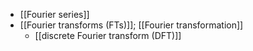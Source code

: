 - [[Fourier series]]
- [[Fourier transforms (FTs)]]; [[Fourier transformation]]
    - [[discrete Fourier transform (DFT)]]
